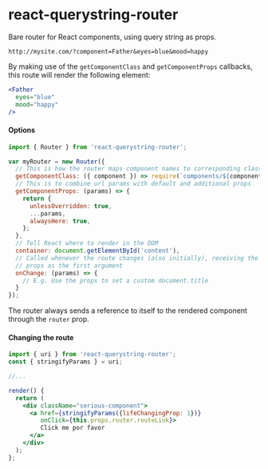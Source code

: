 # react-querystring-router

Bare router for React components, using query string as props.

```
http://mysite.com/?component=Father&eyes=blue&mood=happy
```

By making use of the `getComponentClass` and `getComponentProps` callbacks, this route will render the following element:

```jsx
<Father
  eyes="blue"
  mood="happy"
/>
```

#### Options

```js
import { Router } from 'react-querystring-router';

var myRouter = new Router({
  // This is how the router maps component names to corresponding classes
  getComponentClass: ({ component }) => require(`components/${component}.jsx`),
  // This is to combine url params with default and additional props
  getComponentProps: (params) => {
    return {
      unlessOverridden: true,
      ...params,
      alwaysHere: true,
    };
  },
  // Tell React where to render in the DOM
  container: document.getElementById('content'),
  // Called whenever the route changes (also initially), receiving the parsed
  // props as the first argument
  onChange: (params) => {
    // E.g. Use the props to set a custom document.title
  }
});
```

The router always sends a reference to itself to the rendered component through
the `router` prop.

#### Changing the route

```jsx
import { uri } from 'react-querystring-router';
const { stringifyParams } = uri;

//...

render() {
  return (
    <div className="serious-component">
      <a href={stringifyParams({lifeChangingProp: 1})}
         onClick={this.props.router.routeLink}>
         Click me por favor
      </a>
    </div>
  );
};
```
